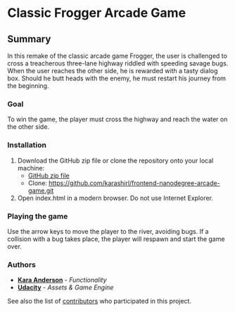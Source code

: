 # Classic Frogger Arcade Game

## Summary

In this remake of the classic arcade game Frogger, the user is challenged to cross a treacherous three-lane highway riddled with speeding savage bugs. When the user reaches the other side, he is rewarded with a tasty dialog box. Should he butt heads with the enemy, he must restart his journey from the beginning.

### Goal

To win the game, the player must cross the highway and reach the water on the other side.

### Installation

1. Download the GitHub zip file or clone the repository onto your local machine:
	* [GitHub zip file](https://github.com/karashirl/frontend-nanodegree-arcade-game/archive/master.zip)
	* Clone: https://github.com/karashirl/frontend-nanodegree-arcade-game.git
2. Open index.html in a modern browser. Do not use Internet Explorer.

### Playing the game

Use the arrow keys to move the player to the river, avoiding bugs. If a collision with a bug takes place, the player will respawn and start the game over.

### Authors

* [**Kara Anderson**](https://github.com/karashirl) - _Functionality_
* [**Udacity**](https://github.com/udacity) - _Assets & Game Engine_

See also the list of [contributors](https://github.com/udacity/frontend-nanodegree-arcade-game/graphs/contributors) who participated in this project.

